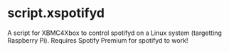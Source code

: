 # script.xspotifyd
A script for XBMC4Xbox to control spotifyd on a Linux system (targetting Raspberry Pi). Requires Spotify Premium for spotifyd to work!
